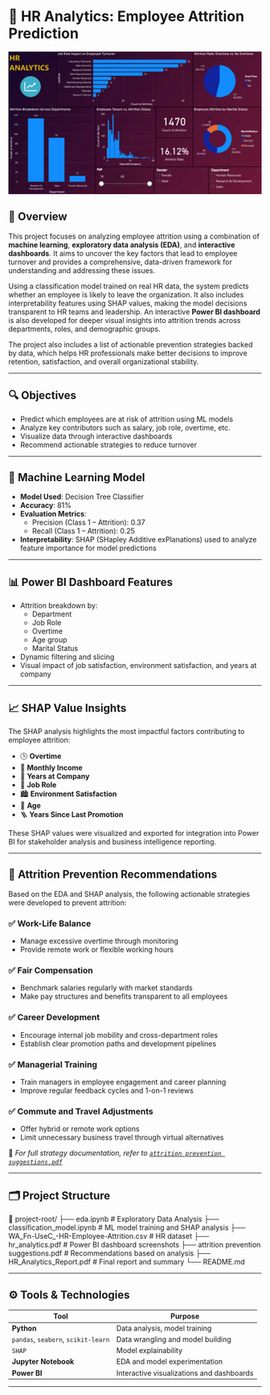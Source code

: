 # 💼 HR Analytics: Employee Attrition Prediction

![HR Attrition Dashboard](attrition_dashboard.png) <!-- Replace with your actual image path -->

## 📌 Overview

This project focuses on analyzing employee attrition using a combination of **machine learning**, **exploratory data analysis (EDA)**, and **interactive dashboards**. It aims to uncover the key factors that lead to employee turnover and provides a comprehensive, data-driven framework for understanding and addressing these issues.

Using a classification model trained on real HR data, the system predicts whether an employee is likely to leave the organization. It also includes interpretability features using SHAP values, making the model decisions transparent to HR teams and leadership. An interactive **Power BI dashboard** is also developed for deeper visual insights into attrition trends across departments, roles, and demographic groups.

The project also includes a list of actionable prevention strategies backed by data, which helps HR professionals make better decisions to improve retention, satisfaction, and overall organizational stability.

---

## 🔍 Objectives

- Predict which employees are at risk of attrition using ML models
- Analyze key contributors such as salary, job role, overtime, etc.
- Visualize data through interactive dashboards
- Recommend actionable strategies to reduce turnover

---

## 🧠 Machine Learning Model

- **Model Used**: Decision Tree Classifier
- **Accuracy**: 81%
- **Evaluation Metrics**:
  - Precision (Class 1 – Attrition): 0.37
  - Recall (Class 1 – Attrition): 0.25
- **Interpretability**: SHAP (SHapley Additive exPlanations) used to analyze feature importance for model predictions

---

## 📊 Power BI Dashboard Features

- Attrition breakdown by:
  - Department
  - Job Role
  - Overtime
  - Age group
  - Marital Status
- Dynamic filtering and slicing
- Visual impact of job satisfaction, environment satisfaction, and years at company

---

## 📈 SHAP Value Insights

The SHAP analysis highlights the most impactful factors contributing to employee attrition:

- 🕒 **Overtime**
- 💸 **Monthly Income**
- 🏢 **Years at Company**
- 💼 **Job Role**
- 🏙️ **Environment Satisfaction**
- 👤 **Age**
- 🪜 **Years Since Last Promotion**

These SHAP values were visualized and exported for integration into Power BI for stakeholder analysis and business intelligence reporting.

---

## 📘 Attrition Prevention Recommendations

Based on the EDA and SHAP analysis, the following actionable strategies were developed to prevent attrition:

### ✅ Work-Life Balance
- Manage excessive overtime through monitoring
- Provide remote work or flexible working hours

### ✅ Fair Compensation
- Benchmark salaries regularly with market standards
- Make pay structures and benefits transparent to all employees

### ✅ Career Development
- Encourage internal job mobility and cross-department roles
- Establish clear promotion paths and development pipelines

### ✅ Managerial Training
- Train managers in employee engagement and career planning
- Improve regular feedback cycles and 1-on-1 reviews

### ✅ Commute and Travel Adjustments
- Offer hybrid or remote work options
- Limit unnecessary business travel through virtual alternatives

📄 *For full strategy documentation, refer to [`attrition prevention suggestions.pdf`](attrition%20prevention%20suggestions.pdf)*

---

## 🗂️ Project Structure

📁 project-root/
├── eda.ipynb # Exploratory Data Analysis
├── classification_model.ipynb # ML model training and SHAP analysis
├── WA_Fn-UseC_-HR-Employee-Attrition.csv # HR dataset
├── hr_analytics.pdf # Power BI dashboard screenshots
├── attrition prevention suggestions.pdf # Recommendations based on analysis
├── HR_Analytics_Report.pdf # Final report and summary
└── README.md 


---

## ⚙️ Tools & Technologies

| Tool | Purpose |
|------|---------|
| **Python** | Data analysis, model training |
| `pandas`, `seaborn`, `scikit-learn` | Data wrangling and model building |
| `SHAP` | Model explainability |
| **Jupyter Notebook** | EDA and model experimentation |
| **Power BI** | Interactive visualizations and dashboards |

---
